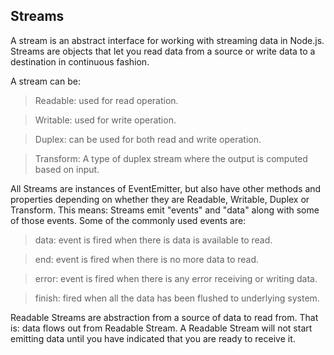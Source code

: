## Streams

A stream is an abstract interface for working with streaming data in Node.js. Streams are objects that let you read data from a source or write data to a destination in continuous fashion.

A stream can be:

> Readable: used for read operation.

> Writable: used for write operation.

> Duplex: can be used for both read and write operation.

> Transform: A type of duplex stream where the output is computed based on input.

All Streams are instances of EventEmitter, but also have other methods and properties depending on whether they are Readable, Writable, Duplex or Transform. This means: Streams emit "events" and "data" along with some of those events. Some of the commonly used events are:

> data: event is fired when there is data is available to read.

> end: event is fired when there is no more data to read.

> error: event is fired when there is any error receiving or writing data.

> finish: fired when all the data has been flushed to underlying system.

Readable Streams are abstraction from a source of data to read from. That is: data flows out from Readable Stream. A Readable Stream will not start emitting data until you have indicated that you are ready to receive it.
